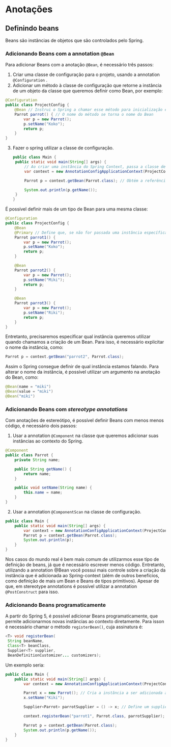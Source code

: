 # Anotações

## Definindo beans

Beans são instâncias de objetos que são controlados pelo Spring.

### Adicionando Beans com a annotation `@Bean`

Para adicionar Beans com a anotação `@Bean`, é necessário três passos:

1. Criar uma classe de configuração para o projeto, usando a annotation `@Configuration` .
2. Adicionar um método à classe de configuração que retorne a instância de um objeto da classe que queremos definir como Bean, por exemplo:

```java
@Configuration
public class ProjectConfig {
	@Bean // Instrui o Spring a chamar esse método para inicialização e adicionar ao spring-context
	Parrot parrot() { // O nome do método se torna o nome do Bean
		var p = new Parrot();
		p.setName("Koko");
		return p;
	}
}
```

3. Fazer o spring utilizar a classe de configuração.

    ```java
    public class Main {
     public static void main(String[] args) {
    	 // Ao criar uma instância do Spring Context, passa a classe de configuração
    	 var context = new AnnotationConfigApplicationContext(ProjectConfig.class);

    	 Parrot p = context.getBean(Parrot.class); // Obtém a referência pelo context

    	 System.out.println(p.getName());
     }
    }
    ```

É possível definir mais de um tipo de Bean para uma mesma classe:

```java
@Configuration
public class ProjectConfig {
	@Bean
	@Primary // Define que, se não for passada uma instância específica na criação, a instância a ser criada é parrot1
	Parrot parrot1() {
		var p = new Parrot();
		p.setName("Koko");
		return p;
	}

	@Bean
	Parrot parrot2() {
		var p = new Parrot();
		p.setName("Miki");
		return p;
	}

	@Bean
	Parrot parrot3() {
		var p = new Parrot();
		p.setName("Riki");
		return p;
	}
}
```

Entretanto, precisaremos especificar qual instância queremos utilizar quando chamamos a criação de um Bean. Para isso, é necessário explicitar o nome da instância, como:

```java
Parrot p = context.getBean("parrot2", Parrot.class);
```

Assim o Spring consegue definir de qual instância estamos falando. Para alterar o nome da instância, é possível utilizar um argumento na anotação do Bean, como:

```java
@Bean(name = "miki")
@Bean(value = "miki")
@Bean("miki")
```

### Adicionando Beans com _stereotype annotations_

Com anotações de estereótipo, é possível definir Beans com menos menos código, é necessário dois passos:

1. Usar a annotation `@Component` na classe que queremos adicionar suas instâncias ao contexto do Spring.
```java
@Component
public class Parrot {
	private String name;

	public String getName() {
		return name;
	}

	public void setName(String name) {
		this.name = name;
	}
}
```

2. Usar a annotation `@ComponentScan` na classe de configuração.
```java
public class Main {
	public static void main(String[] args) {
		var context = new AnnotationConfigApplicationContext(ProjectConfig.class);
		Parrot p = context.getBean(Parrot.class);
		System.out.println(p);
	}
}
```

Nos casos do mundo real é bem mais comum de utilizarmos esse tipo de definição de beans, já que é necessário escrever menos código. Entretanto, utilizando a annotation @Bean você possui mais controle sobre a criação da instância que é adicionada ao Spring-context (além de outros benefícios, como definição de mais um Bean e Beans de tipos primitivos). Apesar de que, em stereotype annotations é possível utilizar a annotation `@PostConstruct` para isso.

### Adicionando Beans programaticamente

A partir do Spring 5, é possível adicionar Beans programaticamente, que permite adicionarmos novas instâncias ao contexto diretamente. Para isson é necessário chamar o método `registerBean()`, cuja assinatura é:

```java
<T> void registerBean(
 String beanName,
 Class<T> beanClass,
 Supplier<T> supplier,
 BeanDefinitionCustomizer... customizers);
```

Um exemplo seria:

```java
public class Main {
	public static void main(String[] args) {
		var context = new AnnotationConfigApplicationContext(ProjectConfig.class);

		Parrot x = new Parrot(); // Cria a instância a ser adicionada ao contexto
		x.setName("Kiki");

		Supplier<Parrot> parrotSupplier = () -> x; // Define um supplier para retornar a instância

		context.registerBean("parrot1", Parrot.class, parrotSupplier); // Chama o método com seus parâmetetros

		Parrot p = context.getBean(Parrot.class);
		System.out.println(p.getName());
	}
}
```

